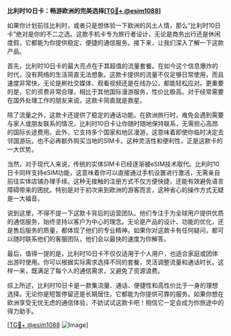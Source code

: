 **比利时10日卡：畅游欧洲的完美选择[[TG💪+ @esim1088](https://t.me/s/esim1088)]**

如果你计划前往比利时，或者只是想体验一下欧洲的风土人情，那么“比利时10日卡”绝对是你的不二之选。这款手机卡专为旅行者设计，无论是商务出行还是休闲度假，它都能为你提供稳定、便捷的通信服务。接下来，让我们深入了解一下这款产品。

首先，比利时10日卡的最大亮点在于其超值的流量套餐。在如今这个信息爆炸的时代，没有网络的生活简直无法想象。这款卡提供的流量不仅足够日常使用，而且速度非常快，无论是刷社交媒体、观看视频还是在线办公，都能轻松应对。更重要的是，它的资费非常合理，相比于其他国际漫游服务，性价比极高。对于经常需要在国外处理工作的朋友来说，这款卡简直就是救星。

除了流量之外，这款卡还提供了稳定的通话功能。在欧洲旅行时，难免会遇到需要与家人或朋友联系的情况，比利时10日卡让你随时随地保持联系，无需担心高昂的国际长途费用。此外，它支持多个国家和地区漫游，这意味着即使你临时决定去邻国游玩，也不必再额外购买当地的SIM卡。这种灵活性和便利性，正是这款卡的一大优势。

当然，对于现代人来说，传统的实体SIM卡已经逐渐被eSIM技术取代。比利时10日卡同样支持eSIM功能，这意味着你可以直接通过手机设置进行激活，无需亲自前往实体店铺办理手续。这种无接触的注册方式不仅方便快捷，还能有效避免语言障碍带来的困扰。特别是对于初次来到欧洲的游客而言，这种省心的操作方式无疑是一大福音。

说到这里，不得不提一下这款卡背后的运营团队。他们专注于为全球用户提供优质的通信服务，始终坚持以客户为中心的理念。无论是产品的设计、功能的优化，还是售后服务的质量，都体现了他们的专业精神。如果你对这款卡有任何疑问，都可以随时联系他们的客服团队，他们会以最快的速度为你解答。

最后，值得一提的是，比利时10日卡不仅仅适用于个人用户，也适合家庭或团体出游时使用。你可以根据实际需求选择不同的套餐，灵活调整流量和通话时长。这样一来，既满足了每个人的通信需求，又避免了资源浪费。

综上所述，比利时10日卡是一款集流量、通话、便捷性和高性价比于一身的理想选择。无论你是短暂停留还是长期居住，它都能为你提供可靠的服务。如果你想在欧洲享受无忧无虑的通信体验，不妨试试这款卡吧！相信它一定会成为你旅途中的得力助手。

[[TG💪+ @esim1088](https://t.me/s/esim1088) ![Image](https://i.postimg.cc/4NQfJmqS/Snipaste-2025-05-13-00-14-12.png)]